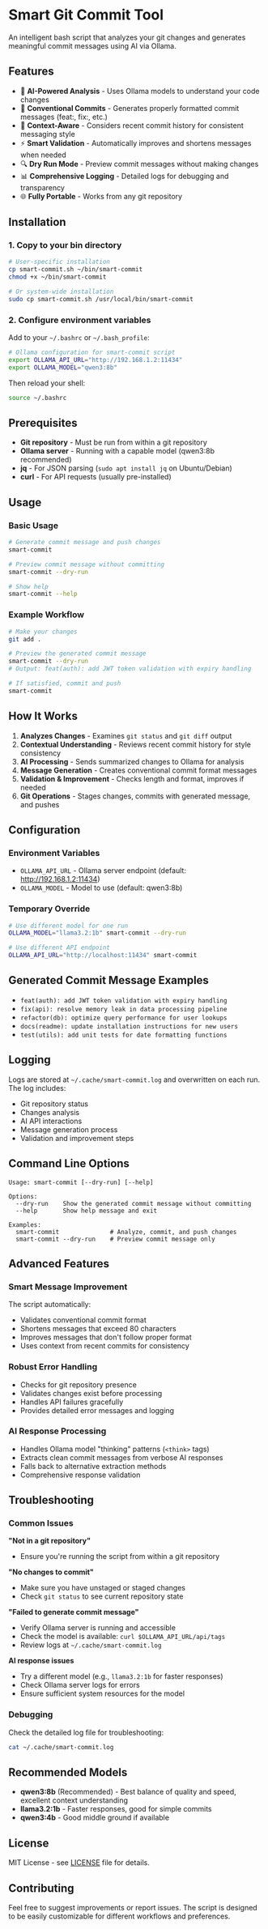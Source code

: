 # Smart Git Commit Tool

An intelligent bash script that analyzes your git changes and generates meaningful commit messages using AI via Ollama.

## Features

- 🤖 **AI-Powered Analysis** - Uses Ollama models to understand your code changes
- 📝 **Conventional Commits** - Generates properly formatted commit messages (feat:, fix:, etc.)
- 🎯 **Context-Aware** - Considers recent commit history for consistent messaging style
- ⚡ **Smart Validation** - Automatically improves and shortens messages when needed
- 🔍 **Dry Run Mode** - Preview commit messages without making changes
- 📊 **Comprehensive Logging** - Detailed logs for debugging and transparency
- 🌐 **Fully Portable** - Works from any git repository

## Installation

### 1. Copy to your bin directory
```bash
# User-specific installation
cp smart-commit.sh ~/bin/smart-commit
chmod +x ~/bin/smart-commit

# Or system-wide installation
sudo cp smart-commit.sh /usr/local/bin/smart-commit
```

### 2. Configure environment variables
Add to your `~/.bashrc` or `~/.bash_profile`:
```bash
# Ollama configuration for smart-commit script
export OLLAMA_API_URL="http://192.168.1.2:11434"
export OLLAMA_MODEL="qwen3:8b"
```

Then reload your shell:
```bash
source ~/.bashrc
```

## Prerequisites

- **Git repository** - Must be run from within a git repository
- **Ollama server** - Running with a capable model (qwen3:8b recommended)
- **jq** - For JSON parsing (`sudo apt install jq` on Ubuntu/Debian)
- **curl** - For API requests (usually pre-installed)

## Usage

### Basic Usage
```bash
# Generate commit message and push changes
smart-commit

# Preview commit message without committing
smart-commit --dry-run

# Show help
smart-commit --help
```

### Example Workflow
```bash
# Make your changes
git add .

# Preview the generated commit message
smart-commit --dry-run
# Output: feat(auth): add JWT token validation with expiry handling

# If satisfied, commit and push
smart-commit
```

## How It Works

1. **Analyzes Changes** - Examines `git status` and `git diff` output
2. **Contextual Understanding** - Reviews recent commit history for style consistency
3. **AI Processing** - Sends summarized changes to Ollama for analysis
4. **Message Generation** - Creates conventional commit format messages
5. **Validation & Improvement** - Checks length and format, improves if needed
6. **Git Operations** - Stages changes, commits with generated message, and pushes

## Configuration

### Environment Variables
- `OLLAMA_API_URL` - Ollama server endpoint (default: http://192.168.1.2:11434)
- `OLLAMA_MODEL` - Model to use (default: qwen3:8b)

### Temporary Override
```bash
# Use different model for one run
OLLAMA_MODEL="llama3.2:1b" smart-commit --dry-run

# Use different API endpoint
OLLAMA_API_URL="http://localhost:11434" smart-commit
```

## Generated Commit Message Examples

- `feat(auth): add JWT token validation with expiry handling`
- `fix(api): resolve memory leak in data processing pipeline`
- `refactor(db): optimize query performance for user lookups`
- `docs(readme): update installation instructions for new users`
- `test(utils): add unit tests for date formatting functions`

## Logging

Logs are stored at `~/.cache/smart-commit.log` and overwritten on each run. The log includes:
- Git repository status
- Changes analysis
- AI API interactions
- Message generation process
- Validation and improvement steps

## Command Line Options

```
Usage: smart-commit [--dry-run] [--help]

Options:
  --dry-run    Show the generated commit message without committing
  --help       Show help message and exit

Examples:
  smart-commit              # Analyze, commit, and push changes
  smart-commit --dry-run    # Preview commit message only
```

## Advanced Features

### Smart Message Improvement
The script automatically:
- Validates conventional commit format
- Shortens messages that exceed 80 characters
- Improves messages that don't follow proper format
- Uses context from recent commits for consistency

### Robust Error Handling
- Checks for git repository presence
- Validates changes exist before processing
- Handles API failures gracefully
- Provides detailed error messages and logging

### AI Response Processing
- Handles Ollama model "thinking" patterns (`<think>` tags)
- Extracts clean commit messages from verbose AI responses
- Falls back to alternative extraction methods
- Comprehensive response validation

## Troubleshooting

### Common Issues

**"Not in a git repository"**
- Ensure you're running the script from within a git repository

**"No changes to commit"**
- Make sure you have unstaged or staged changes
- Check `git status` to see current repository state

**"Failed to generate commit message"**
- Verify Ollama server is running and accessible
- Check the model is available: `curl $OLLAMA_API_URL/api/tags`
- Review logs at `~/.cache/smart-commit.log`

**AI response issues**
- Try a different model (e.g., `llama3.2:1b` for faster responses)
- Check Ollama server logs for errors
- Ensure sufficient system resources for the model

### Debugging
Check the detailed log file for troubleshooting:
```bash
cat ~/.cache/smart-commit.log
```

## Recommended Models

- **qwen3:8b** (Recommended) - Best balance of quality and speed, excellent context understanding
- **llama3.2:1b** - Faster responses, good for simple commits
- **qwen3:4b** - Good middle ground if available

## License

MIT License - see [LICENSE](LICENSE) file for details.

## Contributing

Feel free to suggest improvements or report issues. The script is designed to be easily customizable for different workflows and preferences.